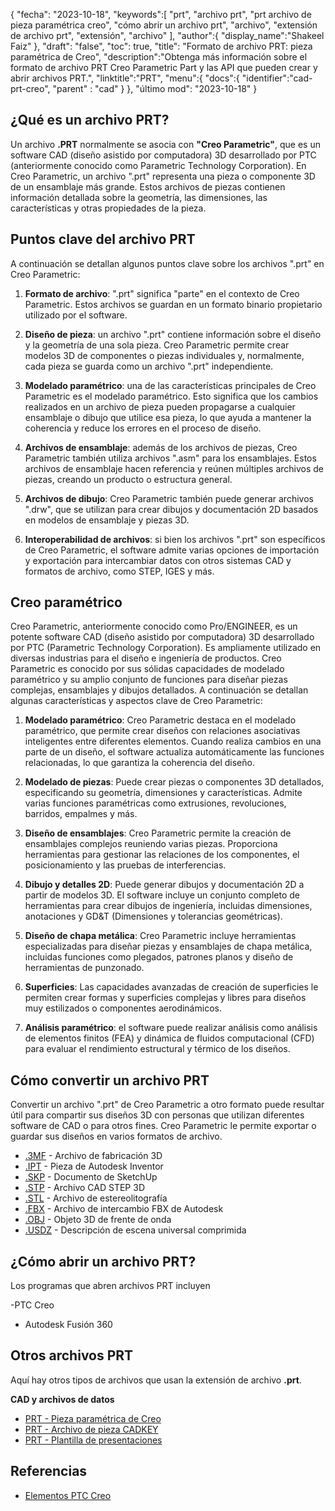 {
"fecha": "2023-10-18",
   "keywords":[
"prt",
"archivo prt",
"prt archivo de pieza paramétrica creo",
"cómo abrir un archivo prt",
"archivo",
"extensión de archivo prt",
"extensión",
"archivo"
],
   "author":{
"display_name":"Shakeel Faiz"
},
"draft": "false",
"toc": true,
"title": "Formato de archivo PRT: pieza paramétrica de Creo",
   "description":"Obtenga más información sobre el formato de archivo PRT Creo Parametric Part y las API que pueden crear y abrir archivos PRT.",
"linktitle":"PRT",
   "menu":{
      "docs":{
         "identifier":"cad-prt-creo",
"parent" : "cad"
}
},
"último mod": "2023-10-18"
}

## ¿Qué es un archivo PRT?

Un archivo **.PRT** normalmente se asocia con **"Creo Parametric"**, que es un software CAD (diseño asistido por computadora) 3D desarrollado por PTC (anteriormente conocido como Parametric Technology Corporation). En Creo Parametric, un archivo ".prt" representa una pieza o componente 3D de un ensamblaje más grande. Estos archivos de piezas contienen información detallada sobre la geometría, las dimensiones, las características y otras propiedades de la pieza.

## Puntos clave del archivo PRT

A continuación se detallan algunos puntos clave sobre los archivos ".prt" en Creo Parametric:

1. **Formato de archivo**: ".prt" significa "parte" en el contexto de Creo Parametric. Estos archivos se guardan en un formato binario propietario utilizado por el software.
    












2. **Diseño de pieza**: un archivo ".prt" contiene información sobre el diseño y la geometría de una sola pieza. Creo Parametric permite crear modelos 3D de componentes o piezas individuales y, normalmente, cada pieza se guarda como un archivo ".prt" independiente.
    












3. **Modelado paramétrico**: una de las características principales de Creo Parametric es el modelado paramétrico. Esto significa que los cambios realizados en un archivo de pieza pueden propagarse a cualquier ensamblaje o dibujo que utilice esa pieza, lo que ayuda a mantener la coherencia y reduce los errores en el proceso de diseño.
    












4. **Archivos de ensamblaje**: además de los archivos de piezas, Creo Parametric también utiliza archivos ".asm" para los ensamblajes. Estos archivos de ensamblaje hacen referencia y reúnen múltiples archivos de piezas, creando un producto o estructura general.
    












5. **Archivos de dibujo**: Creo Parametric también puede generar archivos ".drw", que se utilizan para crear dibujos y documentación 2D basados en modelos de ensamblaje y piezas 3D.
    












6. **Interoperabilidad de archivos**: si bien los archivos ".prt" son específicos de Creo Parametric, el software admite varias opciones de importación y exportación para intercambiar datos con otros sistemas CAD y formatos de archivo, como STEP, IGES y más.
    












## Creo paramétrico

Creo Parametric, anteriormente conocido como Pro/ENGINEER, es un potente software CAD (diseño asistido por computadora) 3D desarrollado por PTC (Parametric Technology Corporation). Es ampliamente utilizado en diversas industrias para el diseño e ingeniería de productos. Creo Parametric es conocido por sus sólidas capacidades de modelado paramétrico y su amplio conjunto de funciones para diseñar piezas complejas, ensamblajes y dibujos detallados. A continuación se detallan algunas características y aspectos clave de Creo Parametric:

1. **Modelado paramétrico**: Creo Parametric destaca en el modelado paramétrico, que permite crear diseños con relaciones asociativas inteligentes entre diferentes elementos. Cuando realiza cambios en una parte de un diseño, el software actualiza automáticamente las funciones relacionadas, lo que garantiza la coherencia del diseño.
    












2. **Modelado de piezas**: Puede crear piezas o componentes 3D detallados, especificando su geometría, dimensiones y características. Admite varias funciones paramétricas como extrusiones, revoluciones, barridos, empalmes y más.
    












3. **Diseño de ensamblajes**: Creo Parametric permite la creación de ensamblajes complejos reuniendo varias piezas. Proporciona herramientas para gestionar las relaciones de los componentes, el posicionamiento y las pruebas de interferencias.
    












4. **Dibujo y detalles 2D**: Puede generar dibujos y documentación 2D a partir de modelos 3D. El software incluye un conjunto completo de herramientas para crear dibujos de ingeniería, incluidas dimensiones, anotaciones y GD&T (Dimensiones y tolerancias geométricas).
    












5. **Diseño de chapa metálica**: Creo Parametric incluye herramientas especializadas para diseñar piezas y ensamblajes de chapa metálica, incluidas funciones como plegados, patrones planos y diseño de herramientas de punzonado.
    












6. **Superficies**: Las capacidades avanzadas de creación de superficies le permiten crear formas y superficies complejas y libres para diseños muy estilizados o componentes aerodinámicos.
    












7. **Análisis paramétrico**: el software puede realizar análisis como análisis de elementos finitos (FEA) y dinámica de fluidos computacional (CFD) para evaluar el rendimiento estructural y térmico de los diseños.

## Cómo convertir un archivo PRT

Convertir un archivo ".prt" de Creo Parametric a otro formato puede resultar útil para compartir sus diseños 3D con personas que utilizan diferentes software de CAD o para otros fines. Creo Parametric le permite exportar o guardar sus diseños en varios formatos de archivo.

- [.3MF](/es/3d/3mf/) - Archivo de fabricación 3D
- [.IPT](/es/3d/ipt/) - Pieza de Autodesk Inventor
- [.SKP](/es/image/skp/) - Documento de SketchUp
- [.STP](/es/3d/stp/) - Archivo CAD STEP 3D
- [.STL](/es/cad/stl/) - Archivo de estereolitografía
- [.FBX](/es/3d/fbx/) - Archivo de intercambio FBX de Autodesk
- [.OBJ](/es/3d/obj/) - Objeto 3D de frente de onda
- [.USDZ](/es/3d/usdz/) - Descripción de escena universal comprimida

## ¿Cómo abrir un archivo PRT?

Los programas que abren archivos PRT incluyen

-PTC Creo
- Autodesk Fusión 360

## Otros archivos PRT

Aquí hay otros tipos de archivos que usan la extensión de archivo **.prt**.

**CAD y archivos de datos**
- [PRT - Pieza paramétrica de Creo](/es/cad/prt-creo/)
- [PRT - Archivo de pieza CADKEY](/es/cad/prt-cadkey/)
- [PRT - Plantilla de presentaciones](/es/data/prt-template/)

## Referencias
* [Elementos PTC Creo](https://en.wikipedia.org/wiki/PTC_Creo_Elements/Pro)

